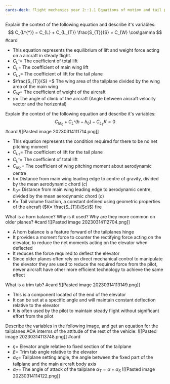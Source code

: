 ```yaml
---
cards-deck: Flight mechanics year 2::1.1 Equations of motion and tail plane equation
---
```


 
Explain the context of the following equation and describe it's variables:
$$ C_{L^{*}} = C_{L} + C_{L_{T}} \frac{S_{T}}{S} = C_{W} \cos\gamma  $$
#card  
- This equation represents the equilibrium of lift and weight force acting on a aircraft in steady flight.
- $C_{L^{*}}=$ The coefficient of total lift
- $C_{L}=$ The coefficient of main wing lift
- $C_{L_{T}}=$ The coefficient of lift for the tail plane
- $\frac{S_{T}}{S} =$ The wing area of the tailplane divided by the wing area of the main wing
- $C_{W}=$ The coefficient of weight of the aircraft
- $\gamma=$ The angle of climb of the aircraft (Angle between aircraft velocity vector and the horizontal)





Explain the context of the following equation and describe it's variables:
$$ C_{M_{0}} + C_{L^{*}} (h-h_{0}) - C_{L_{T}} K = 0 $$
#card 
![[Pasted image 20230314111714.png]]
- This equation represents the condition required for there to be no net pitching moment
- $C_{L_{T}}=$ The coefficient of lift for the tail plane
- $C_{L^{*}}=$ The coefficient of total lift
- $C_{M_{0}}=$ The coefficient of wing pitching moment about aerodynamic centre
- $h=$ Distance from main wing leading edge to centre of gravity, divided by the mean aerodynamic chord ($c$)
- $h_{0}=$ Distance from main wing leading edge to aerodynamic centre, divided by the mean aerodynamic chord ($c$)
- $K=$ Tail volume fraction, a constant defined using geometric properties of the aircraft ($K= \frac{S_{T}l}{Sc}$)
 fire
 


What is a horn balance? Why is it used? Why are they more common on older planes?
#card 
![[Pasted image 20230314112704.png]]
- A horn balance is a feature forward of the tailplanes hinge
- It provides a moment force to counter the rectifying force acting on the elevator, to reduce the net moments acting on the elevator when deflected
- It reduces the force required to deflect the elevator
- Since older planes often rely on direct mechanical control to manipulate the elevator they are used to reduce the required force from the pilot, newer aircraft  have other more efficient technology to achieve the same effect


What is a trim tab? 
#card 
![[Pasted image 20230314113149.png]]
- This is a component located of the end of the elevator
- It can be set at a specific angle and will maintain constant deflection relative to the elevator
- It is often used by the pilot to maintain steady flight without significant effort from the pilot




Describe the variables in the following image, and get an equation for the tailplanes AOA interms of the attitude of the rest of the vehicle:
![[Pasted image 20230314113748.png]]
#card 
- $\eta=$ Elevator angle relative to fixed section of the tailplane
- $\beta=$ Trim tab angle relative to the elevator
- $\alpha_{S}=$ Tailplane setting angle, the angle between the fixed part of the tailplane and the main aircraft body axis
- $\alpha_{T}=$ The angle of attack of the tailplane $\alpha_{T} =\alpha + \alpha_{S}$
![[Pasted image 20230314114122.png]]



